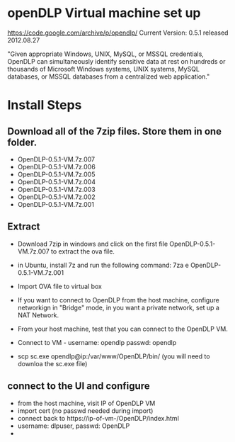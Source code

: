 # openDLP Virtual machine set up
https://code.google.com/archive/p/opendlp/
Current Version: 0.5.1 released 2012.08.27

"Given appropriate Windows, UNIX, MySQL, or MSSQL credentials, OpenDLP can simultaneously identify sensitive data at rest on hundreds or thousands of Microsoft Windows systems, UNIX systems, MySQL databases, or MSSQL databases from a centralized web application."

# Install Steps
## Download all of the 7zip files. Store them in one folder. 
- OpenDLP-0.5.1-VM.7z.007 	
- OpenDLP-0.5.1-VM.7z.006 	
- OpenDLP-0.5.1-VM.7z.005 	
- OpenDLP-0.5.1-VM.7z.004 	
- OpenDLP-0.5.1-VM.7z.003 	
- OpenDLP-0.5.1-VM.7z.002 	
- OpenDLP-0.5.1-VM.7z.001 	

## Extract
- Download 7zip in windows and click on the first file OpenDLP-0.5.1-VM.7z.007 to extract the ova file.

- in Ubuntu, install 7z and run the following command: 7za e OpenDLP-0.5.1-VM.7z.001
- Import OVA file to virtual box
- If you want to connect to OpenDLP from the host machine, configure networkign in "Bridge" mode, in you want a private network, set up a NAT Network.
- From your host machine, test that you can connect to the OpenDLP VM.
- Connect to VM - username: opendlp  passwd: opendlp
- scp sc.exe opendlp@ip:/var/www/OpenDLP/bin/ (you will need to downloa the sc.exe file)


## connect to the UI and configure
- from the host machine, visit IP of OpenDLP VM
- import cert (no passwd needed during import)
- connect back to https://ip-of-vm-/OpenDLP/index.html
- username: dlpuser, passwd: OpenDLP
- 
